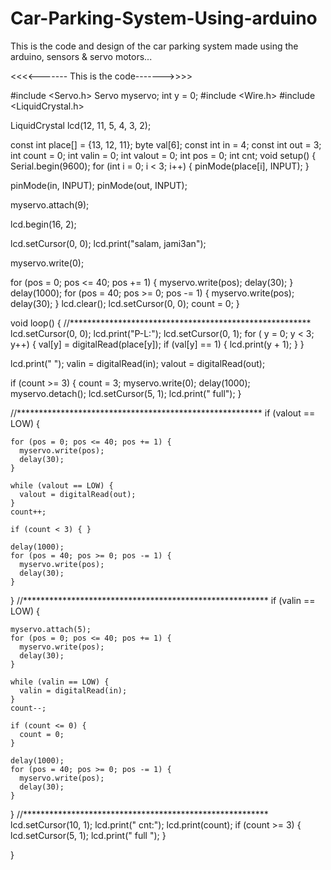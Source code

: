 # Car-Parking-System-Using-arduino
This is the code and design of the car parking system made using the arduino, sensors &amp; servo motors...

<<<<------- This is the code------->>>>


#include <Servo.h>
Servo myservo;
int y = 0;
#include <Wire.h>
#include <LiquidCrystal.h>

LiquidCrystal lcd(12, 11, 5, 4, 3, 2);

const int place[] = {13, 12, 11};
byte val[6];
const int in    = 4;
const int out   = 3;
int count = 0;
int valin = 0;
int valout = 0;
int pos = 0;
int cnt;
void setup() {
  Serial.begin(9600);
  for (int i = 0; i < 3; i++)
  {
    pinMode(place[i], INPUT);
  }

  pinMode(in, INPUT);
  pinMode(out, INPUT);

  myservo.attach(9);

  lcd.begin(16, 2);

  lcd.setCursor(0, 0);
  lcd.print("salam, jami3an");

  myservo.write(0);

  for (pos = 0; pos <= 40; pos += 1) {
    myservo.write(pos);
    delay(30);
  }
  delay(1000);
  for (pos = 40; pos >= 0; pos -= 1) {
    myservo.write(pos);
    delay(30);
  }
  lcd.clear();
  lcd.setCursor(0, 0);
  count = 0;
}

void loop() {
  //*******************************************************
  lcd.setCursor(0, 0);
  lcd.print("P-L:");
  lcd.setCursor(0, 1);
  for ( y = 0; y < 3; y++)
  {
    val[y] = digitalRead(place[y]);
    if (val[y] == 1) {
      lcd.print(y + 1);
    }
  }

  lcd.print("       ");
  valin = digitalRead(in);
  valout = digitalRead(out);

  if (count >= 3) {
    count = 3; myservo.write(0); delay(1000); myservo.detach();
    lcd.setCursor(5, 1);
    lcd.print("       full");
  }

  //********************************************************
  if (valout == LOW) {


    for (pos = 0; pos <= 40; pos += 1) {
      myservo.write(pos);
      delay(30);
    }

    while (valout == LOW) {
      valout = digitalRead(out);
    }
    count++;

    if (count < 3) { }

    delay(1000);
    for (pos = 40; pos >= 0; pos -= 1) {
      myservo.write(pos);
      delay(30);
    }
  }
  //********************************************************
  if (valin == LOW) {

    myservo.attach(5);
    for (pos = 0; pos <= 40; pos += 1) {
      myservo.write(pos);
      delay(30);
    }

    while (valin == LOW) {
      valin = digitalRead(in);
    }
    count--;

    if (count <= 0) {
      count = 0;
    }

    delay(1000);
    for (pos = 40; pos >= 0; pos -= 1) {
      myservo.write(pos);
      delay(30);
    }
  }
  //********************************************************
  lcd.setCursor(10, 1);
  lcd.print(" cnt:");
  lcd.print(count);
  if (count >= 3) {
    lcd.setCursor(5, 1);
    lcd.print("       full   ");
  }

}
